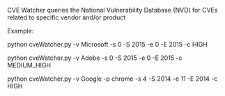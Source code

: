 CVE Watcher queries the National Vulnerability Database (NVD) for CVEs related to specific vendor and/or product


Example:

python cveWatcher.py -v Microsoft -s 0 -S 2015 -e 0 -E 2015 -c HIGH

python cveWatcher.py -v Adobe -s 0 -S 2015 -e 0 -E 2015 -c MEDIUM_HIGH

python cveWatcher.py -v Google -p chrome -s 4 -S 2014 -e 11 -E 2014 -c HIGH

